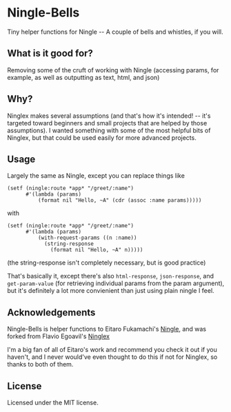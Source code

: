 # Ningle-Bells

Tiny helper functions for Ningle -- A couple of bells and whistles, if you will.

## What is it good for?

Removing some of the cruft of working with Ningle (accessing params, for example, as well as outputting as text, html, and json)

## Why?

Ninglex makes several assumptions (and that's how it's intended! -- it's targeted toward beginners and small projects that are helped by those assumptions). I wanted something with some of the most helpful bits of Ninglex, but that could be used easily for more advanced projects.

## Usage

Largely the same as Ningle, except you can replace things like

```common-lisp
(setf (ningle:route *app* "/greet/:name")
      #'(lambda (params)
          (format nil "Hello, ~A" (cdr (assoc :name params)))))
```

with

```common-lisp
(setf (ningle:route *app* "/greet/:name")
      #'(lambda (params)
	      (with-request-params ((n :name))
		    (string-response
			  (format nil "Hello, ~A" n)))))
```

(the string-response isn't completely necessary, but is good practice)

That's basically it, except there's also `html-response`, `json-response`, and `get-param-value` (for retrieving individual params from the param argument), but it's definitely a lot more convienient than just using plain ningle I feel.

## Acknowledgements

Ningle-Bells is helper functions to Eitaro Fukamachi's [Ningle](https://github.com/fukamachi/ningle), and was forked from Flavio Egoavil's [Ninglex](https://github.com/defunkydrummer/ninglex)

I'm a big fan of all of Eitaro's work and recommend you check it out if you haven't, and I never would've even thought to do this if not for Ninglex, so thanks to both of them.

## License

Licensed under the MIT license.

